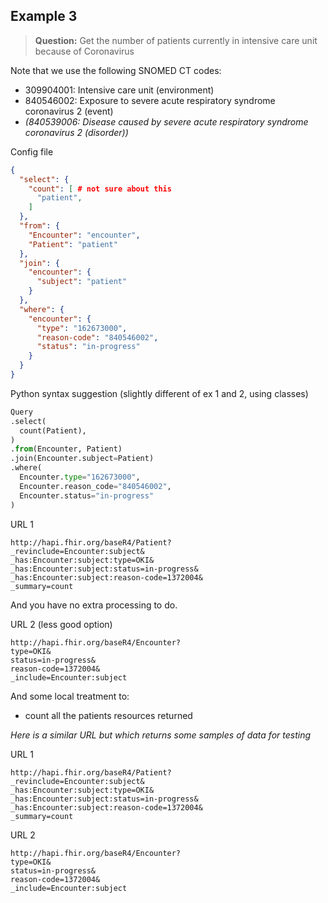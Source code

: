 ## Example 3

> **Question:** Get the number of patients currently in intensive care unit because of Coronavirus

Note that we use the following SNOMED CT codes:
- 309904001: Intensive care unit (environment)
- 840546002: Exposure to severe acute respiratory syndrome coronavirus 2 (event)
- _(840539006: Disease caused by severe acute respiratory syndrome coronavirus 2 (disorder))_

Config file
```json
{
  "select": {
    "count": [ # not sure about this
      "patient",
    ]
  },
  "from": {
    "Encounter": "encounter",
    "Patient": "patient"
  },
  "join": {
    "encounter": {
      "subject": "patient"
    }
  },
  "where": {
    "encounter": {
      "type": "162673000",
      "reason-code": "840546002",
      "status": "in-progress"
    }
  }
}
```

Python syntax suggestion (slightly different of ex 1 and 2, using classes)
```python
Query
.select(
  count(Patient),
)
.from(Encounter, Patient)
.join(Encounter.subject=Patient)
.where(
  Encounter.type="162673000",
  Encounter.reason_code="840546002",
  Encounter.status="in-progress"
)
```

URL 1
```
http://hapi.fhir.org/baseR4/Patient?
_revinclude=Encounter:subject&
_has:Encounter:subject:type=OKI&
_has:Encounter:subject:status=in-progress&
_has:Encounter:subject:reason-code=1372004&
_summary=count
```
And you have no extra processing to do.

URL 2 (less good option)
```
http://hapi.fhir.org/baseR4/Encounter?
type=OKI&
status=in-progress&
reason-code=1372004&
_include=Encounter:subject
```

And some local treatment to:
- count all the patients resources returned


_Here is a similar URL but which returns some samples of data for testing_

URL 1
```
http://hapi.fhir.org/baseR4/Patient?
_revinclude=Encounter:subject&
_has:Encounter:subject:type=OKI&
_has:Encounter:subject:status=in-progress&
_has:Encounter:subject:reason-code=1372004&
_summary=count
```

URL 2
```
http://hapi.fhir.org/baseR4/Encounter?
type=OKI&
status=in-progress&
reason-code=1372004&
_include=Encounter:subject
```
